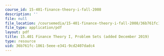 ```yaml
---
course_id: 15-401-finance-theory-i-fall-2008
description: ''
file: null
file_location: /coursemedia/15-401-finance-theory-i-fall-2008/36b761fc18615eeee3419cd2407dadc4_MIT15_401F08_Problem_Sets.pdf
file_type: application/pdf
layout: pdf
title: 15.401 Finance Theory I, Problem Sets (added December 2019)
type: resource
uid: 36b761fc-1861-5eee-e341-9cd2407dadc4
---
```

